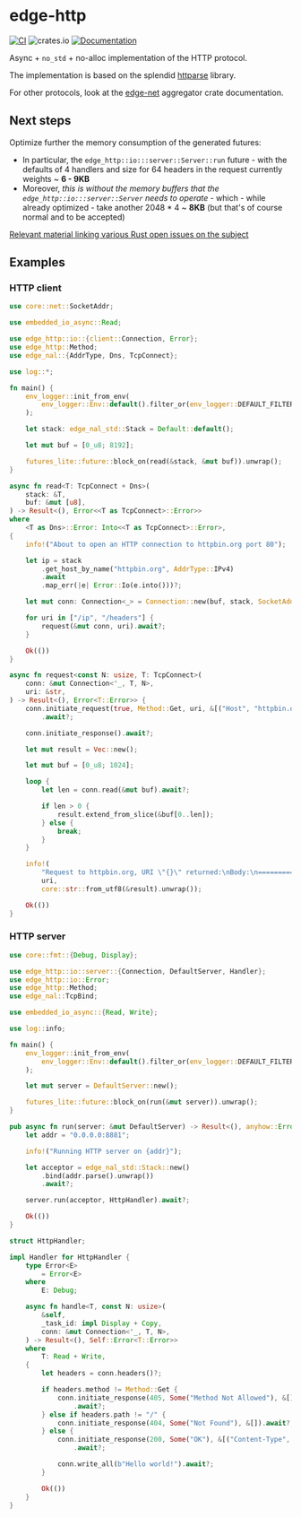 # edge-http

[![CI](https://github.com/ivmarkov/edge-net/actions/workflows/ci.yml/badge.svg)](https://github.com/ivmarkov/edge-net/actions/workflows/ci.yml)
![crates.io](https://img.shields.io/crates/v/edge-net.svg)
[![Documentation](https://docs.rs/edge-net/badge.svg)](https://docs.rs/edge-net)

Async + `no_std` + no-alloc implementation of the HTTP protocol.

The implementation is based on the splendid [httparse](https://github.com/seanmonstar/httparse) library.

For other protocols, look at the [edge-net](https://github.com/ivmarkov/edge-net) aggregator crate documentation.

## Next steps

Optimize further the memory consumption of the generated futures:
* In particular, the `edge_http::io:::server::Server::run` future - with the defaults of 4 handlers and size for 64 headers in the request currently weights ~ **6 - 9KB**
* Moreover, *this is without the memory buffers that the `edge_http::io:::server::Server` needs to operate* - which - while already optimized - take another 2048 * 4 ~ **8KB** (but that's of course normal and to be accepted)

[Relevant material linking various Rust open issues on the subject](https://swatinem.de/blog/future-size)

## Examples

### HTTP client

```rust
use core::net::SocketAddr;

use embedded_io_async::Read;

use edge_http::io::{client::Connection, Error};
use edge_http::Method;
use edge_nal::{AddrType, Dns, TcpConnect};

use log::*;

fn main() {
    env_logger::init_from_env(
        env_logger::Env::default().filter_or(env_logger::DEFAULT_FILTER_ENV, "info"),
    );

    let stack: edge_nal_std::Stack = Default::default();

    let mut buf = [0_u8; 8192];

    futures_lite::future::block_on(read(&stack, &mut buf)).unwrap();
}

async fn read<T: TcpConnect + Dns>(
    stack: &T,
    buf: &mut [u8],
) -> Result<(), Error<<T as TcpConnect>::Error>>
where
    <T as Dns>::Error: Into<<T as TcpConnect>::Error>,
{
    info!("About to open an HTTP connection to httpbin.org port 80");

    let ip = stack
        .get_host_by_name("httpbin.org", AddrType::IPv4)
        .await
        .map_err(|e| Error::Io(e.into()))?;

    let mut conn: Connection<_> = Connection::new(buf, stack, SocketAddr::new(ip, 80));

    for uri in ["/ip", "/headers"] {
        request(&mut conn, uri).await?;
    }

    Ok(())
}

async fn request<const N: usize, T: TcpConnect>(
    conn: &mut Connection<'_, T, N>,
    uri: &str,
) -> Result<(), Error<T::Error>> {
    conn.initiate_request(true, Method::Get, uri, &[("Host", "httpbin.org")])
        .await?;

    conn.initiate_response().await?;

    let mut result = Vec::new();

    let mut buf = [0_u8; 1024];

    loop {
        let len = conn.read(&mut buf).await?;

        if len > 0 {
            result.extend_from_slice(&buf[0..len]);
        } else {
            break;
        }
    }

    info!(
        "Request to httpbin.org, URI \"{}\" returned:\nBody:\n=================\n{}\n=================\n\n\n\n",
        uri,
        core::str::from_utf8(&result).unwrap());

    Ok(())
}
```

### HTTP server

```rust
use core::fmt::{Debug, Display};

use edge_http::io::server::{Connection, DefaultServer, Handler};
use edge_http::io::Error;
use edge_http::Method;
use edge_nal::TcpBind;

use embedded_io_async::{Read, Write};

use log::info;

fn main() {
    env_logger::init_from_env(
        env_logger::Env::default().filter_or(env_logger::DEFAULT_FILTER_ENV, "info"),
    );

    let mut server = DefaultServer::new();

    futures_lite::future::block_on(run(&mut server)).unwrap();
}

pub async fn run(server: &mut DefaultServer) -> Result<(), anyhow::Error> {
    let addr = "0.0.0.0:8881";

    info!("Running HTTP server on {addr}");

    let acceptor = edge_nal_std::Stack::new()
        .bind(addr.parse().unwrap())
        .await?;

    server.run(acceptor, HttpHandler).await?;

    Ok(())
}

struct HttpHandler;

impl Handler for HttpHandler {
    type Error<E>
        = Error<E>
    where
        E: Debug;

    async fn handle<T, const N: usize>(
        &self,
        _task_id: impl Display + Copy,
        conn: &mut Connection<'_, T, N>,
    ) -> Result<(), Self::Error<T::Error>>
    where
        T: Read + Write,
    {
        let headers = conn.headers()?;

        if headers.method != Method::Get {
            conn.initiate_response(405, Some("Method Not Allowed"), &[])
                .await?;
        } else if headers.path != "/" {
            conn.initiate_response(404, Some("Not Found"), &[]).await?;
        } else {
            conn.initiate_response(200, Some("OK"), &[("Content-Type", "text/plain")])
                .await?;

            conn.write_all(b"Hello world!").await?;
        }

        Ok(())
    }
}
```
